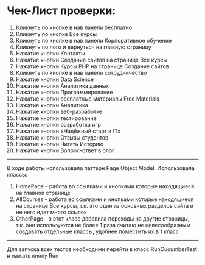# **Чек-Лист проверки:**
1. Кликнуть по кнопке в нав панели бесплатно
2. Кликнуть по кнопке  Все курсы
3. Кликнуть по кнопке в нав панели Корпоративное обучение
4. Кликнуть по лого и вернуться на главную страницу
5. Нажатие кнопки Контакты
6. Нажатие кнопки Создание сайтов на странице Все курсы
7. Нажатие кнопки Курсы PHP  на странице Создание сайтов
8. Кликнуть по кнопке в нав панели сотрудничество
9. Нажатие кнопки Data Science
10. Нажатие кнопки Аналитика данных
11. Нажатие кнопки Программирование
12. Нажатие кнопки бесплатные материалы Free Materials
13. Нажатие кнопки Аналитика
14. Нажатие кнопки веб-разработке
15. Нажатие кнопки тестирование
16. Нажатие кнопки разработка игр
17. Нажатие кнопки «Надёжный старт в IT»
18. Нажатие кнопки Отзывы студентов
19. Нажатие кнопки Читать Историю
20. Нажатие кнопки Вопрос-ответ в блог

-------------------------------------------------------------------------------------------------------------------------------

В ходе работы использовала паттерн Page Object Model. Использовала классы:
1. HomePage - работа во ссылками и кнопками которые находящиеся на главной странице
2. AllCourses - работа во ссылками и кнопками которые находящиеся на странице Все курсы, т.к. это один из основных разделов сайта и не него идет много ссылок
3. OtherPage - в этот класс добавила переходы на другие страницы, т.к. они используются не более 1 раза считаю не целесообразным создавать отдельные классы, удобнее поместить их в 1 класс

-------------------------------------------------------------------------------------------------------------------------------

Для запуска всех тестов необходими перейти в класс RunCucumberTest и нажать кнопу Run
